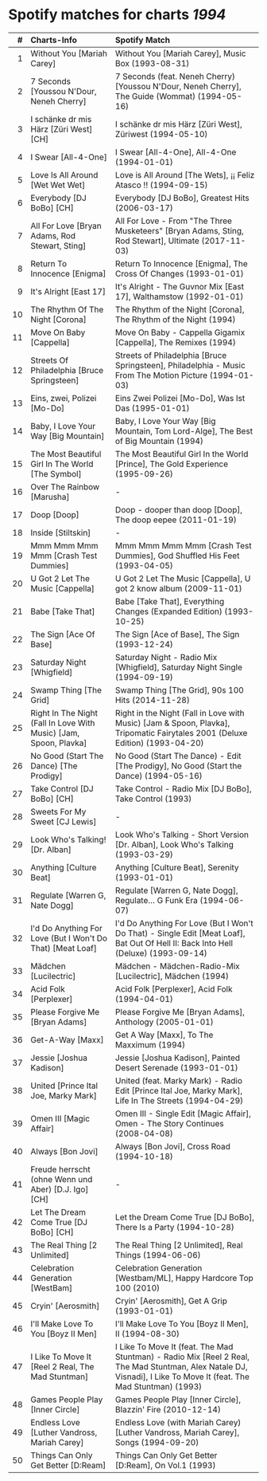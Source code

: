 # Spotify matches for charts *1994*

|    # | Charts-Info                                                       | Spotify Match                                                                                                                                                      |
| ---: | :---------------------------------------------------------------- | :----------------------------------------------------------------------------------------------------------------------------------------------------------------- |
|    1 | Without You [Mariah Carey]                                        | Without You [Mariah Carey], Music Box (1993-08-31)                                                                                                                 |
|    2 | 7 Seconds [Youssou N'Dour, Neneh Cherry]                          | 7 Seconds (feat. Neneh Cherry) [Youssou N'Dour, Neneh Cherry], The Guide (Wommat) (1994-05-16)                                                                     |
|    3 | I schänke dr mis Härz [Züri West] [CH]                            | I schänke dr mis Härz [Züri West], Züriwest (1994-05-10)                                                                                                           |
|    4 | I Swear [All-4-One]                                               | I Swear [All-4-One], All-4-One (1994-01-01)                                                                                                                        |
|    5 | Love Is All Around [Wet Wet Wet]                                  | Love is All Around [The Wets], ¡¡ Feliz Atasco !! (1994-09-15)                                                                                                     |
|    6 | Everybody [DJ BoBo] [CH]                                          | Everybody [DJ BoBo], Greatest Hits (2006-03-17)                                                                                                                    |
|    7 | All For Love [Bryan Adams, Rod Stewart, Sting]                    | All For Love - From "The Three Musketeers" [Bryan Adams, Sting, Rod Stewart], Ultimate (2017-11-03)                                                                |
|    8 | Return To Innocence [Enigma]                                      | Return To Innocence [Enigma], The Cross Of Changes (1993-01-01)                                                                                                    |
|    9 | It's Alright [East 17]                                            | It's Alright - The Guvnor Mix [East 17], Walthamstow (1992-01-01)                                                                                                  |
|   10 | The Rhythm Of The Night [Corona]                                  | The Rhythm of the Night [Corona], The Rhythm of the Night (1994)                                                                                                   |
|   11 | Move On Baby [Cappella]                                           | Move On Baby - Cappella Gigamix [Cappella], The Remixes (1994)                                                                                                     |
|   12 | Streets Of Philadelphia [Bruce Springsteen]                       | Streets of Philadelphia [Bruce Springsteen], Philadelphia - Music From The Motion Picture (1994-01-03)                                                             |
|   13 | Eins, zwei, Polizei [Mo-Do]                                       | Eins Zwei Polizei [Mo-Do], Was Ist Das (1995-01-01)                                                                                                                |
|   14 | Baby, I Love Your Way [Big Mountain]                              | Baby, I Love Your Way [Big Mountain, Tom Lord-Alge], The Best of Big Mountain (1994)                                                                               |
|   15 | The Most Beautiful Girl In The World [The Symbol]                 | The Most Beautiful Girl In the World [Prince], The Gold Experience (1995-09-26)                                                                                    |
|   16 | Over The Rainbow [Marusha]                                        | -                                                                                                                                                                  |
|   17 | Doop [Doop]                                                       | Doop - dooper than doop [Doop], The doop eepee (2011-01-19)                                                                                                        |
|   18 | Inside [Stiltskin]                                                | -                                                                                                                                                                  |
|   19 | Mmm Mmm Mmm Mmm [Crash Test Dummies]                              | Mmm Mmm Mmm Mmm [Crash Test Dummies], God Shuffled His Feet (1993-04-05)                                                                                           |
|   20 | U Got 2 Let The Music [Cappella]                                  | U Got 2 Let The Music [Cappella], U got 2 know album (2009-11-01)                                                                                                  |
|   21 | Babe [Take That]                                                  | Babe [Take That], Everything Changes (Expanded Edition) (1993-10-25)                                                                                               |
|   22 | The Sign [Ace Of Base]                                            | The Sign [Ace of Base], The Sign (1993-12-24)                                                                                                                      |
|   23 | Saturday Night [Whigfield]                                        | Saturday Night - Radio Mix [Whigfield], Saturday Night Single (1994-09-19)                                                                                         |
|   24 | Swamp Thing [The Grid]                                            | Swamp Thing [The Grid], 90s 100 Hits (2014-11-28)                                                                                                                  |
|   25 | Right In The Night (Fall In Love With Music) [Jam, Spoon, Plavka] | Right in the Night (Fall in Love with Music) [Jam & Spoon, Plavka], Tripomatic Fairytales 2001 (Deluxe Edition) (1993-04-20)                                       |
|   26 | No Good (Start The Dance) [The Prodigy]                           | No Good (Start The Dance) - Edit [The Prodigy], No Good (Start the Dance) (1994-05-16)                                                                             |
|   27 | Take Control [DJ BoBo] [CH]                                       | Take Control - Radio Mix [DJ BoBo], Take Control (1993)                                                                                                            |
|   28 | Sweets For My Sweet [CJ Lewis]                                    | -                                                                                                                                                                  |
|   29 | Look Who's Talking! [Dr. Alban]                                   | Look Who's Talking - Short Version [Dr. Alban], Look Who's Talking (1993-03-29)                                                                                    |
|   30 | Anything [Culture Beat]                                           | Anything [Culture Beat], Serenity (1993-01-01)                                                                                                                     |
|   31 | Regulate [Warren G, Nate Dogg]                                    | Regulate [Warren G, Nate Dogg], Regulate… G Funk Era (1994-06-07)                                                                                                  |
|   32 | I'd Do Anything For Love (But I Won't Do That) [Meat Loaf]        | I'd Do Anything For Love (But I Won't Do That) - Single Edit [Meat Loaf], Bat Out Of Hell II: Back Into Hell (Deluxe) (1993-09-14)                                 |
|   33 | Mädchen [Lucilectric]                                             | Mädchen - Mädchen-Radio-Mix [Lucilectric], Mädchen (1994)                                                                                                          |
|   34 | Acid Folk [Perplexer]                                             | Acid Folk [Perplexer], Acid Folk (1994-04-01)                                                                                                                      |
|   35 | Please Forgive Me [Bryan Adams]                                   | Please Forgive Me [Bryan Adams], Anthology (2005-01-01)                                                                                                            |
|   36 | Get-A-Way [Maxx]                                                  | Get A Way [Maxx], To The Maxximum (1994)                                                                                                                           |
|   37 | Jessie [Joshua Kadison]                                           | Jessie [Joshua Kadison], Painted Desert Serenade (1993-01-01)                                                                                                      |
|   38 | United [Prince Ital Joe, Marky Mark]                              | United (feat. Marky Mark) - Radio Edit [Prince Ital Joe, Marky Mark], Life In The Streets (1994-04-29)                                                             |
|   39 | Omen III [Magic Affair]                                           | Omen III - Single Edit [Magic Affair], Omen - The Story Continues (2008-04-08)                                                                                     |
|   40 | Always [Bon Jovi]                                                 | Always [Bon Jovi], Cross Road (1994-10-18)                                                                                                                         |
|   41 | Freude herrscht (ohne Wenn und Aber) [D.J. Igo] [CH]              | -                                                                                                                                                                  |
|   42 | Let The Dream Come True [DJ BoBo] [CH]                            | Let the Dream Come True [DJ BoBo], There Is a Party (1994-10-28)                                                                                                   |
|   43 | The Real Thing [2 Unlimited]                                      | The Real Thing [2 Unlimited], Real Things (1994-06-06)                                                                                                             |
|   44 | Celebration Generation [WestBam]                                  | Celebration Generation [Westbam/ML], Happy Hardcore Top 100 (2010)                                                                                                 |
|   45 | Cryin' [Aerosmith]                                                | Cryin' [Aerosmith], Get A Grip (1993-01-01)                                                                                                                        |
|   46 | I'll Make Love To You [Boyz II Men]                               | I'll Make Love To You [Boyz II Men], II (1994-08-30)                                                                                                               |
|   47 | I Like To Move It [Reel 2 Real, The Mad Stuntman]                 | I Like To Move It (feat. The Mad Stuntman) - Radio Mix [Reel 2 Real, The Mad Stuntman, Alex Natale DJ, Visnadi], I Like To Move It (feat. The Mad Stuntman) (1993) |
|   48 | Games People Play [Inner Circle]                                  | Games People Play [Inner Circle], Blazzin' Fire (2010-12-14)                                                                                                       |
|   49 | Endless Love [Luther Vandross, Mariah Carey]                      | Endless Love (with Mariah Carey) [Luther Vandross, Mariah Carey], Songs (1994-09-20)                                                                               |
|   50 | Things Can Only Get Better [D:Ream]                               | Things Can Only Get Better [D:Ream], On Vol.1 (1993)                                                                                                               |

